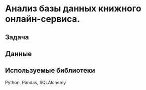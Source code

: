 # Анализ базы данных книжного онлайн-сервиса.
## Задача
## Данные
  
## Используемые библиотеки
Python, Pandas, SQLAlchemy
